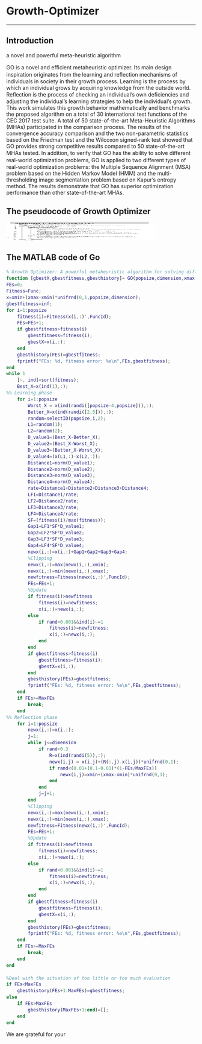 # Growth-Optimizer
---

## Introduction
a novel and powerful meta-heuristic algorithm

GO is a novel and eﬃcient metaheuristic optimizer. Its main design inspiration originates from the learning and reﬂection mechanisms of individuals in society in their growth process. Learning is the process by which an individual grows by acquiring knowledge from the outside world. Reﬂection is the process of checking an individual’s own deﬁciencies and adjusting the individual’s learning strategies to help the individual’s growth. This work simulates this growth behavior mathematically and benchmarks the proposed algorithm on a total of 30 international test functions of the CEC 2017 test suite. A total of 50 state-of-the-art Meta-Heuristic Algorithms (MHAs) participated in the comparison process. The results of the convergence accuracy comparison and the two non-parametric statistics based on the Friedman test and the Wilcoxon signed-rank test showed that GO provides strong competitive results compared to 50 state-of-the-art MHAs tested. In addition, to verify that GO has the ability to solve diﬀerent real-world optimization problems, GO is applied to two diﬀerent types of real-world optimization problems: the Multiple Sequence Alignment (MSA) problem based on the Hidden Markov Model (HMM) and the multi-thresholding image segmentation problem based on Kapur’s entropy method. The results demonstrate that GO has superior optimization performance than other state-of-the-art MHAs.

## The pseudocode of Growth Optimizer

<img src="GO.png" width='400' height='47#6' >

## The MATLAB code of Go
```MATLAB
% Growth Optimizer: A powerful metaheuristic algorithm for solving different optimization problems
function [gbestX,gbestfitness,gbesthistory]= GO(popsize,dimension,xmax,xmin,MaxFEs,Func,FuncId)
FEs=0;
Fitness=Func;
x=xmin+(xmax-xmin)*unifrnd(0,1,popsize,dimension);
gbestfitness=inf;
for i=1:popsize
    fitness(i)=Fitness(x(i,:)',FuncId);
    FEs=FEs+1;
    if gbestfitness>fitness(i)
        gbestfitness=fitness(i);
        gbestX=x(i,:);
    end
    gbesthistory(FEs)=gbestfitness;
    fprintf("FEs: %d, fitness error: %e\n",FEs,gbestfitness);
end
while 1
    [~, ind]=sort(fitness);
    Best_X=x(ind(1),:);
%% Learning phase
    for i=1:popsize
        Worst_X = x(ind(randi([popsize-4,popsize])),:);
        Better_X=x(ind(randi([2,5])),:);
        random=selectID(popsize,i,2);
        L1=random(1);
        L2=random(2);
        D_value1=(Best_X-Better_X);
        D_value2=(Best_X-Worst_X);
        D_value3=(Better_X-Worst_X);
        D_value4=(x(L1,:)-x(L2,:));
        Distance1=norm(D_value1);
        Distance2=norm(D_value2);
        Distance3=norm(D_value3);
        Distance4=norm(D_value4);
        rate=Distance1+Distance2+Distance3+Distance4;
        LF1=Distance1/rate;
        LF2=Distance2/rate;
        LF3=Distance3/rate;
        LF4=Distance4/rate;
        SF=(fitness(i)/max(fitness));
        Gap1=LF1*SF*D_value1;
        Gap2=LF2*SF*D_value2;
        Gap3=LF3*SF*D_value3;
        Gap4=LF4*SF*D_value4;
        newx(i,:)=x(i,:)+Gap1+Gap2+Gap3+Gap4;
        %Clipping
        newx(i,:)=max(newx(i,:),xmin);
        newx(i,:)=min(newx(i,:),xmax);
        newfitness=Fitness(newx(i,:)',FuncId);
        FEs=FEs+1;
        %Update
        if fitness(i)>newfitness
            fitness(i)=newfitness;
            x(i,:)=newx(i,:);
        else
            if rand<0.001&&ind(i)~=1
                fitness(i)=newfitness;
                x(i,:)=newx(i,:);
            end
        end
        if gbestfitness>fitness(i)
            gbestfitness=fitness(i);
            gbestX=x(i,:);
        end
        gbesthistory(FEs)=gbestfitness;
        fprintf("FEs: %d, fitness error: %e\n",FEs,gbestfitness);
    end
    if FEs>=MaxFEs
        break;
    end
%% Reflection phase
    for i=1:popsize
        newx(i,:)=x(i,:);
        j=1;
        while j<=dimension
            if rand<0.3
                R=x(ind(randi(5)),:);
                newx(i,j) = x(i,j)+(R(:,j)-x(i,j))*unifrnd(0,1);
                if rand<(0.01+(0.1-0.01)*(1-FEs/MaxFEs))
                    newx(i,j)=xmin+(xmax-xmin)*unifrnd(0,1);
                end
            end
            j=j+1;
        end
        %Clipping
        newx(i,:)=max(newx(i,:),xmin);
        newx(i,:)=min(newx(i,:),xmax);
        newfitness=Fitness(newx(i,:)',FuncId);
        FEs=FEs+1;
        %Update
        if fitness(i)>newfitness
            fitness(i)=newfitness;
            x(i,:)=newx(i,:);
        else
            if rand<0.001&&ind(i)~=1
                fitness(i)=newfitness;
                x(i,:)=newx(i,:);
            end
        end
        if gbestfitness>fitness(i)
            gbestfitness=fitness(i);
            gbestX=x(i,:);
        end
        gbesthistory(FEs)=gbestfitness;
        fprintf("FEs: %d, fitness error: %e\n",FEs,gbestfitness);
    end
    if FEs>=MaxFEs
        break;
    end
end   

%Deal with the situation of too little or too much evaluation
if FEs<MaxFEs
    gbesthistory(FEs+1:MaxFEs)=gbestfitness;
else
    if FEs>MaxFEs
        gbesthistory(MaxFEs+1:end)=[];
    end
end

```

We are grateful for your 

